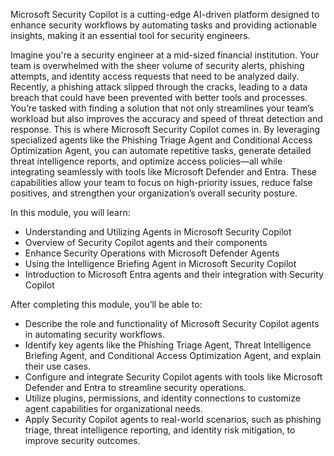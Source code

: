 Microsoft Security Copilot is a cutting-edge AI-driven platform designed to enhance security workflows by automating tasks and providing actionable insights, making it an essential tool for security engineers.

Imagine you're a security engineer at a mid-sized financial institution. Your team is overwhelmed with the sheer volume of security alerts, phishing attempts, and identity access requests that need to be analyzed daily. Recently, a phishing attack slipped through the cracks, leading to a data breach that could have been prevented with better tools and processes. You’re tasked with finding a solution that not only streamlines your team’s workload but also improves the accuracy and speed of threat detection and response. This is where Microsoft Security Copilot comes in. By leveraging specialized agents like the Phishing Triage Agent and Conditional Access Optimization Agent, you can automate repetitive tasks, generate detailed threat intelligence reports, and optimize access policies—all while integrating seamlessly with tools like Microsoft Defender and Entra. These capabilities allow your team to focus on high-priority issues, reduce false positives, and strengthen your organization’s overall security posture.

In this module, you will learn:
- Understanding and Utilizing Agents in Microsoft Security Copilot
- Overview of Security Copilot agents and their components
- Enhance Security Operations with Microsoft Defender Agents
- Using the Intelligence Briefing Agent in Microsoft Security Copilot
- Introduction to Microsoft Entra agents and their integration with Security Copilot

After completing this module, you’ll be able to: 
- Describe the role and functionality of Microsoft Security Copilot agents in automating security workflows.
- Identify key agents like the Phishing Triage Agent, Threat Intelligence Briefing Agent, and Conditional Access Optimization Agent, and explain their use cases.
- Configure and integrate Security Copilot agents with tools like Microsoft Defender and Entra to streamline security operations.
- Utilize plugins, permissions, and identity connections to customize agent capabilities for organizational needs.
- Apply Security Copilot agents to real-world scenarios, such as phishing triage, threat intelligence reporting, and identity risk mitigation, to improve security outcomes.